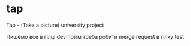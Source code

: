 # tap
Tap - (Take a picture) university project 

Пишемо все в гілці dev потім треба робити merge request в гілку test
